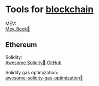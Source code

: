 
# Tools for [blockchain](https://trendless.tech/blockchain)

MEV:  
[Mev_Book💩](https://github.com/0xOsiris/Mev_Book)

## Ethereum

Solidity:  
[Awesome Solidity💩](https://bkrem.github.io/awesome-solidity/) [GitHub](https://github.com/bkrem/awesome-solidity)

Solidity gas optimization:  
[awesome-solidity-gas-optimization💩](https://github.com/0xisk/awesome-solidity-gas-optimization)
